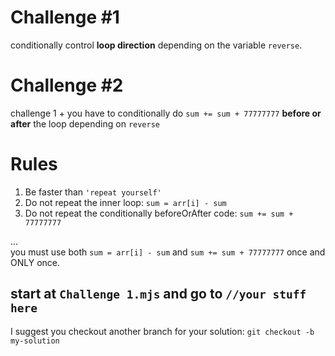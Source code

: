 # Challenge #1
conditionally control **loop direction** depending on the variable `reverse`.
# Challenge #2
challenge 1 + you have to conditionally do `sum += sum + 77777777` **before or after** the loop depending on `reverse`
# Rules
1. Be faster than `'repeat yourself'`
2. Do not repeat the inner loop: `sum = arr[i] - sum`
3. Do not repeat the conditionally beforeOrAfter code: `sum += sum + 77777777`

...<br>
you must use both `sum = arr[i] - sum` and `sum += sum + 77777777` once and ONLY once.
## start at `Challenge 1.mjs` and go to `//your stuff here`
I suggest you checkout another branch for your solution: `git checkout -b my-solution`